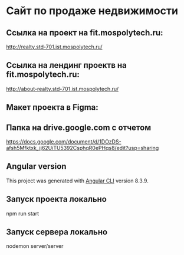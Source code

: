 # Сайт по продаже недвижимости

## Ссылка на проект на fit.mospolytech.ru:
http://realty.std-701.ist.mospolytech.ru/

## Ссылка на лендинг проектв на fit.mospolytech.ru:
http://about-realty.std-701.ist.mospolytech.ru/

## Макет проекта в Figma: 

## Папка на drive.google.com с отчетом
https://docs.google.com/document/d/1DOzDS-afsh5Mfktxk_jj62UiTU5392CsphqR0ePHqs8/edit?usp=sharing

## Angular version
This project was generated with [Angular CLI](https://github.com/angular/angular-cli) version 8.3.9.

## Запуск проекта локально
npm run start

## Запуск сервера локально
nodemon server/server